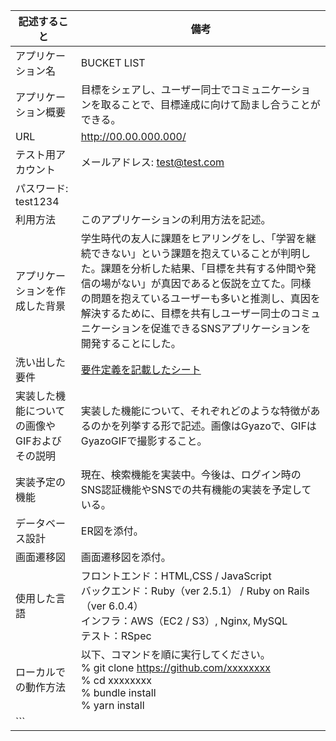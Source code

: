 |記述すること|備考|
|---|---|
|アプリケーション名|BUCKET LIST|
|アプリケーション概要|目標をシェアし、ユーザー同士でコミュニケーションを取ることで、目標達成に向けて励まし合うことができる。|
|URL|http://00.00.000.000/|
|テスト用アカウント|メールアドレス: test@test.com
パスワード: test1234|
|利用方法|このアプリケーションの利用方法を記述。|
|アプリケーションを作成した背景|学生時代の友人に課題をヒアリングをし、「学習を継続できない」という課題を抱えていることが判明した。課題を分析した結果、「目標を共有する仲間や発信の場がない」が真因であると仮説を立てた。同様の問題を抱えているユーザーも多いと推測し、真因を解決するために、目標を共有しユーザー同士のコミュニケーションを促進できるSNSアプリケーションを開発することにした。|
|洗い出した要件|[要件定義を記載したシート](http://00.00.000.000/)|
|実装した機能についての画像やGIFおよびその説明|実装した機能について、それぞれどのような特徴があるのかを列挙する形で記述。画像はGyazoで、GIFはGyazoGIFで撮影すること。|
|実装予定の機能|現在、検索機能を実装中。今後は、ログイン時のSNS認証機能やSNSでの共有機能の実装を予定している。|
|データベース設計|ER図を添付。|
|画面遷移図|画面遷移図を添付。|
|使用した言語|フロントエンド：HTML,CSS / JavaScript<br>バックエンド：Ruby（ver 2.5.1） / Ruby on Rails（ver 6.0.4）<br>インフラ：AWS（EC2 / S3）, Nginx, MySQL<br>テスト：RSpec|
|ローカルでの動作方法|以下、コマンドを順に実行してください。<br>% git clone https://github.com/xxxxxxxx<br>% cd xxxxxxxx<br>% bundle install<br>% yarn install
```|
